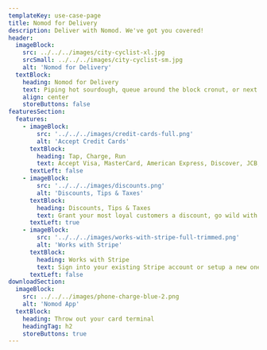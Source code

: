 ```yaml
---
templateKey: use-case-page
title: Nomod for Delivery
description: Deliver with Nomod. We've got you covered!
header:
  imageBlock:
    src: ../../../images/city-cyclist-xl.jpg
    srcSmall: ../../../images/city-cyclist-sm.jpg
    alt: 'Nomod for Delivery'
  textBlock:
    heading: Nomod for Delivery
    text: Piping hot sourdough, queue around the block cronut, or next day Yeezys. Food, people, e-commerce packages, whoever or whatever you may be delivering, say yes to cards at the door
    align: center
    storeButtons: false
featuresSection:
  features:
    - imageBlock:
        src: '../../../images/credit-cards-full.png'
        alt: 'Accept Credit Cards'
      textBlock:
        heading: Tap, Charge, Run
        text: Accept Visa, MasterCard, American Express, Discover, JCB, Union Pay, and a bunch more with a few simple taps
      textLeft: false
    - imageBlock:
        src: '../../../images/discounts.png'
        alt: 'Discounts, Tips & Taxes'
      textBlock:
        heading: Discounts, Tips & Taxes
        text: Grant your most loyal customers a discount, go wild with tips for your team, and capture taxes to stay compliant
      textLeft: true
    - imageBlock:
        src: '../../../images/works-with-stripe-full-trimmed.png'
        alt: 'Works with Stripe'
      textBlock:
        heading: Works with Stripe
        text: Sign into your existing Stripe account or setup a new one when signing up!
      textLeft: false
downloadSection:
  imageBlock:
    src: ../../../images/phone-charge-blue-2.png
    alt: 'Nomod App'
  textBlock:
    heading: Throw out your card terminal
    headingTag: h2
    storeButtons: true
---
```

